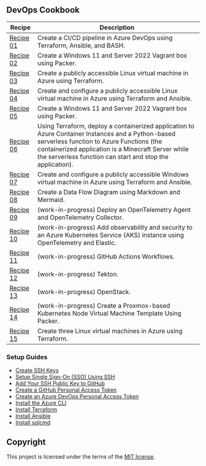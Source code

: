 ## DevOps Cookbook
| Recipe                            | Description                                                                | 
| --------------------------------- | -------------------------------------------------------------------------- |
| [Recipe 01](/recipe-01/README.md) | Create a CI/CD pipeline in Azure DevOps using Terraform, Ansible, and BASH.
| [Recipe 02](/recipe-02/README.md) | Create a Windows 11 and Server 2022 Vagrant box using Packer.
| [Recipe 03](/recipe-03/README.md) | Create a publicly accessible Linux virtual machine in Azure using Terraform.
| [Recipe 04](/recipe-04/README.md) | Create and configure a publicly accessible Linux virtual machine in Azure using Terraform and Ansible.
| [Recipe 05](/recipe-05/README.md) | Create a Windows 11 and Server 2022 Vagrant box using Packer.
| [Recipe 06](/recipe-06/README.md) | Using Terraform, deploy a containerized application to Azure Container Instances and a Python-based serverless function to Azure Functions (the containerized application is a Minecraft Server while the serverless function can start and stop the application).
| [Recipe 07](/recipe-07/README.md) | Create and configure a publicly accessible Windows virtual machine in Azure using Terraform and Ansible.
| [Recipe 08](/recipe-08/README.md) | Create a Data Flow Diagram using Markdown and Mermaid.
| [Recipe 09](/recipe-09/README.md) | (work-in-progress) Deploy an OpenTelemetry Agent and OpenTelemetry Collector. 
| [Recipe 10](/recipe-10/README.md) | (work-in-progress) Add observability and security to an Azure Kubernetes Service (AKS) instance using OpenTelemetry and Elastic.
| [Recipe 11](/recipe-11/README.md) | (work-in-progress) GitHub Actions Workflows.
| [Recipe 12](/recipe-12/README.md) | (work-in-progress) Tekton. 
| [Recipe 13](/recipe-12/README.md) | (work-in-progress) OpenStack.
| [Recipe 14](/recipe-14/README.md) | (work-in-progress) Create a Proxmox-based Kubernetes Node Virtual Machine Template Using Packer.
| [Recipe 15](/recipe-15/) | Create three Linux virtual machines in Azure using Terraform.

### Setup Guides
* [Create SSH Keys](/SETUP.md#how-to-create-ssh-keys)
* [Setup Single Sign-On (SSO) Using SSH](/SETUP.md#how-to-setup-single-sign-on-using-ssh)
* [Add Your SSH Public Key to GitHub](/SETUP.md#how-to-add-your-ssh-public-key-to-github)
* [Create a GitHub Personal Access Token](/SETUP.md#how-to-create-a-github-personal-access-token)
* [Create an Azure DevOps Personal Access Token](/SETUP.md#how-to-create-an-azure-devops-personal-access-token)
* [Install the Azure CLI](/SETUP.md#how-to-install-the-azure-cli)
* [Install Terraform](/SETUP.md#how-to-install-terraform)
* [Install Ansible](/SETUP.md#how-to-install-ansible)
* [Install sqlcmd](/SETUP.md#how-to-install-sqlcmd)

## Copyright
This project is licensed under the terms of the [MIT license](/LICENSE).
